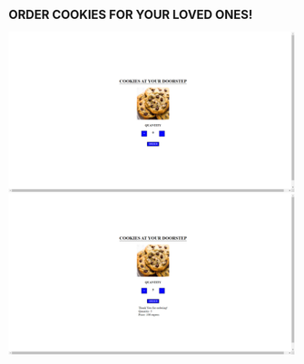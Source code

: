 ## ORDER COOKIES FOR YOUR LOVED ONES!

![image 1](project_images/image1.png)
![image 1](project_images/image2.png)